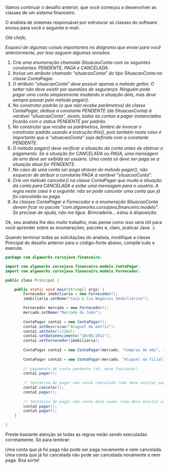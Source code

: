 Vamos continuar o desafio anterior, que você começou a desenvolver as classes de um sistema financeiro.

O analista de sistemas responsável por estruturar as classes do software enviou para você o seguinte e-mail:

*Olá chefe,*

*Esqueci de algumas coisas importantes no diagrama que enviei para você anteriormente, por isso seguem algumas revisões:*
1. *Crie uma enumeração chamada SituacaoConta com as seguintes constantes: PENDENTE, PAGA e CANCELADA.*
2. *Inclua um atributo chamado "situacaoConta" do tipo SituacaoConta na classe ContaPagar.*
3. *O atributo "situacaoConta" deve possuir apenas o método getter. O setter não deve existir por questões de segurança. Ninguém pode pagar uma conta simplesmente mudando a situação dela, mas deve sempre passar pelo método pagar().*
4. *No construtor padrão (o que não recebe parâmetros) da classe ContaPagar, atribua a constante PENDENTE (da SituacaoConta) à variável "situacaoConta", assim, todas as contas a pagar instanciadas ficarão com o status PENDENTE por padrão.*
5. *No construtor que recebe os parâmetros, lembre de invocar o construtor padrão usando a instrução this(), pois também neste caso é importante que a "situacaoConta" seja definida com a constante PENDENTE.*
6. *O método pagar() deve verificar a situação da conta antes de efetivar o pagamento. Se a situação for CANCELADA ou PAGA, uma mensagem de erro deve ser exibida ao usuário. Uma conta só deve ser paga se a situação atual for PENDENTE.*
7. *No caso de uma conta ser paga através do método pagar(), não esquecer de atribuir a constante PAGA à variável "situacaoConta".*
8. *Crie um método cancelar() na classe ContaPagar que muda a situação da conta para CANCELADA e exibe uma mensagem para o usuário. A regra neste caso é a seguinte: não se pode cancelar uma conta que já foi cancelada ou paga.*
9. *As classes ContaPagar e Fornecedor e a enumeração SituacaoConta devem ficar no pacote "com.algaworks.cursojava.financeiro.modelo".*
*Se precisar de ajuda, não me ligue.*
*Brincadeira... estou à disposição.*

Ok, seu analista lhe deu muito trabalho, mas pense como isso será útil para você aprender sobre as enumerações, pacotes e, claro, praticar Java. :)

Quando terminar todas as solicitações do analista, modifique a classe Principal do desafio anterior para o código-fonte abaixo, compile tudo e execute.

```java
package com.algaworks.cursojava.financeiro;

import com.algaworks.cursojava.financeiro.modelo.ContaPagar;
import com.algaworks.cursojava.financeiro.modelo.Fornecedor;

public class Principal {

	public static void main(String[] args) {
		Fornecedor imobiliaria = new Fornecedor();
		imobiliaria.setNome("Casa & Cia Negócios Imobiliários");

		Fornecedor mercado = new Fornecedor();
		mercado.setNome("Mercado do João");
		
		ContaPagar conta1 = new ContaPagar();
		conta1.setDescricao("Aluguel da matriz");
		conta1.setValor(1230d);
		conta1.setDataVencimento("10/05/2012");
		conta1.setFornecedor(imobiliaria);
		
		ContaPagar conta2 = new ContaPagar(mercado, "Compras do mês", 390d, "19/05/2012");
		
		ContaPagar conta3 = new ContaPagar(mercado, "Aluguel da filial", 700d, "11/05/2012");
		
		// pagamento de conta pendente (ok, deve funcionar)
		conta1.pagar();
		
		// tentativa de pagar uma conta cancelada (não deve aceitar pagamento)
		conta2.cancelar();
		conta2.pagar();
		
		// tentativa de pagar uma conta duas vezes (não deve aceitar na segunda vez)
		conta3.pagar();
		conta3.pagar();
	}

}
```

Preste bastante atenção se todas as regras estão sendo executadas corretamente. Só para lembrar:

Uma conta que já foi paga não pode ser paga novamente e nem cancelada.
Uma conta que já foi cancelada não pode ser cancelada novamente e nem paga.
Boa sorte!